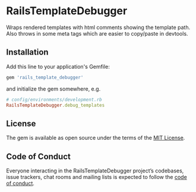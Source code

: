 # RailsTemplateDebugger

Wraps rendered templates with html comments showing the template path. Also
throws in some meta tags which are easier to copy/paste in devtools.

## Installation

Add this line to your application's Gemfile:

```ruby
gem 'rails_template_debugger'
```

and initialize the gem somewhere, e.g.

```ruby
# config/environments/development.rb
RailsTemplateDebugger.debug_templates
```

## License

The gem is available as open source under the terms of the [MIT License](https://opensource.org/licenses/MIT).

## Code of Conduct

Everyone interacting in the RailsTemplateDebugger project’s codebases, issue trackers, chat rooms and mailing lists is expected to follow the [code of conduct](https://github.com/[USERNAME]/rails_template_debugger/blob/master/CODE_OF_CONDUCT.md).
